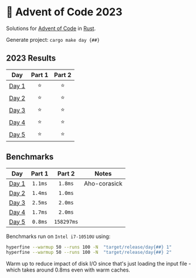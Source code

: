 # 🎄 Advent of Code 2023

Solutions for [Advent of Code](https://adventofcode.com/) in [Rust](https://www.rust-lang.org/).

Generate project: `cargo make day {##}`

<!--- advent_readme_stars table --->
## 2023 Results

| Day | Part 1 | Part 2 |
| :---: | :---: | :---: |
| [Day 1](https://adventofcode.com/2023/day/1) | ⭐ | ⭐ |
| [Day 2](https://adventofcode.com/2023/day/2) | ⭐ | ⭐ |
| [Day 3](https://adventofcode.com/2023/day/3) | ⭐ | ⭐ |
| [Day 4](https://adventofcode.com/2023/day/4) | ⭐ | ⭐ |
| [Day 5](https://adventofcode.com/2023/day/5) | ⭐ | ⭐ |
<!--- advent_readme_stars table --->

<!--- benchmarking table --->
## Benchmarks

| Day | Part 1 | Part 2 | Notes |
| :---: | :---: | :---:  | :---: |
| [Day 1](./day01/src/main.rs) | `1.1ms` | `1.8ms` | Aho-corasick |
| [Day 2](./day02/src/main.rs) | `1.4ms` | `1.0ms` ||
| [Day 3](./day03/src/main.rs) | `2.5ms` | `2.0ms` ||
| [Day 4](./day04/src/main.rs) | `1.7ms` | `2.0ms` ||
| [Day 5](./day05/src/main.rs) | `0.8ms` | `158297ms` ||

<!--- benchmarking table --->

Benchmarks run on `Intel i7-10510U` using:
 ```bash
 hyperfine --warmup 50 --runs 100 -N  "target/release/day{##} 1"
 hyperfine --warmup 50 --runs 100 -N  "target/release/day{##} 2"
 ```
Warm up to reduce impact of disk I/O since that's just loading the input file - which takes around 0.8ms even with warm caches.

